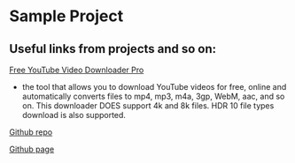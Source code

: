 # Sample Project
## Useful links from projects and so on: 


[Free YouTube Video Downloader Pro](https://ytd7.com)
- the tool that allows you to download YouTube videos for free, online and automatically converts files to mp4, mp3, m4a, 3gp, WebM, aac, and so on. This downloader DOES support 4k and 8k files. HDR 10 file types download is also supported.












[Github repo](https://github.com/pentadothaxor/sample)


[Github page](https://pentadothaxor.github.io/sample/)
